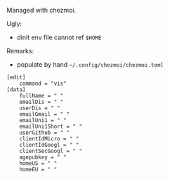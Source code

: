 Managed with chezmoi.

Ugly:
- dinit env file cannot ref ``$HOME``

Remarks:
- populate by hand ``~/.config/chezmoi/chezmoi.toml``
```
[edit]
    command = "vis"
[data]
    fullName = " "
    emailDis = " "
    userDis = " "
    emailGmail = " "
    emailUni1 = " "
    emailUni1Short = " "
    userGithub = " "
    clientIdMicro = " "
    clientIdGoogl = " "
    clientSecGoogl = " "
    agepubkey = " "
    homeUS = " "
    homeEU = " "
```
